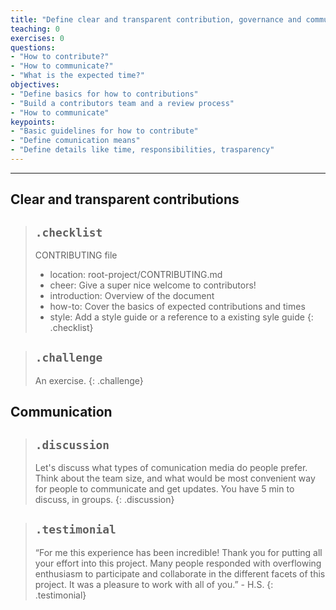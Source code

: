 ```yaml
---
title: "Define clear and transparent contribution, governance and communication processes"
teaching: 0
exercises: 0
questions:
- "How to contribute?"
- "How to communicate?"
- "What is the expected time?"
objectives:
- "Define basics for how to contributions"
- "Build a contributors team and a review process"
- "How to communicate"
keypoints:
- "Basic guidelines for how to contribute"
- "Define comunication means"
- "Define details like time, responsibilities, trasparency"
---
```


----------------------------------------------------------------------------------------------------
## Clear and transparent contributions

> ## `.checklist`
>
>  CONTRIBUTING file
>  - location: root-project/CONTRIBUTING.md
>  - cheer: Give a super nice welcome to contributors!
>  - introduction: Overview of the document
>  - how-to: Cover the basics of expected contributions and times
>  - style: Add a style guide or a reference to a existing syle guide
{: .checklist}

> ## `.challenge`
>
> An exercise.
{: .challenge}


## Communication

> ## `.discussion`
>
> Let's discuss what types of comunication media do people prefer. Think about the team size, 
> and what would be most convenient way for people to communicate and get updates.
> You have 5 min to discuss, in groups.
{: .discussion}

> ## `.testimonial`
> “For me this experience has been incredible! Thank you for putting all your effort into this 
> project. Many people responded with overflowing enthusiasm to participate and collaborate in the 
> different facets of this project. It was a pleasure to work with all of you.” - H.S.
{: .testimonial}

